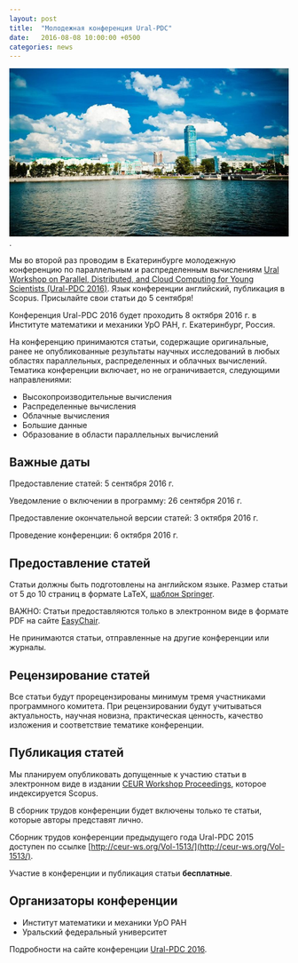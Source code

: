 ```yaml
---
layout: post
title:  "Молодежная конференция Ural-PDC"
date:   2016-08-08 10:00:00 +0500
categories: news
---
```


![Картинка Екатеринбурга для конференции Ural-PDC](/assets/ural-pdc.jpg).

Мы во второй раз проводим в Екатеринбурге молодежную конференцию по параллельным и распределенным вычислениям [Ural Workshop on Parallel, Distributed, and Cloud Computing for Young Scientists (Ural-PDC 2016)](http://ural-pdc.org). Язык конференции английский, публикация в Scopus. Присылайте свои статьи до 5 сентября! 

<!--more-->

Конференция Ural-PDC 2016 будет проходить 8 октября 2016 г. в Институте математики и механики УрО РАН, г. Екатеринбург, Россия.

На конференцию принимаются статьи, содержащие оригинальные, ранее не опубликованные результаты научных исследований в любых областях параллельных, распределенных и облачных вычислений. Тематика конференции включает, но не ограничивается, следующими направлениями:

- Высокопроизводительные вычисления
- Распределенные вычисления
- Облачные вычисления
- Большие данные
- Образование в области параллельных вычислений

## Важные даты

Предоставление статей: 5 сентября 2016 г.

Уведомление о включении в программу: 26 сентября 2016 г.

Предоставление окончательной версии статей: 3 октября 2016 г.

Проведение конференции: 6 октября 2016 г.

## Предоставление статей

Статьи должны быть подготовлены на английском языке. Размер статьи от 5 до 10 страниц в формате LaTeX, [шаблон Springer](ftp://ftp.springer.de/pub/tex/latex/llncs/latex2e/llncs2e.zip).

ВАЖНО: Статьи предоставляются только в электронном виде в формате PDF на сайте [EasyChair](https://easychair.org/conferences/?conf=uralpdc2016). 

Не принимаются статьи, отправленные на другие конференции или журналы. 

## Рецензирование статей

Все статьи будут прорецензированы минимум тремя участниками программного комитета. При рецензировании будут учитываться актуальность, научная новизна, практическая ценность, качество изложения и соответствие тематике конференции.

## Публикация статей

Мы планируем опубликовать допущенные к участию статьи в электронном виде в издании [CEUR Workshop Proceedings](http://ceur-ws.org/), которое индексируется Scopus.

В сборник трудов конференции будет включены только те статьи, которые авторы представят лично.

Сборник трудов конференции предыдущего года Ural-PDC 2015 доступен по ссылке [http://ceur-ws.org/Vol-1513/](http://ceur-ws.org/Vol-1513/).

Участие в конференции и публикация статьи **бесплатные**.

## Организаторы конференции

- Институт математики и механики УрО РАН
- Уральский федеральный университет

Подробности на сайте конференции [Ural-PDC 2016](http://ural-pdc.org).
